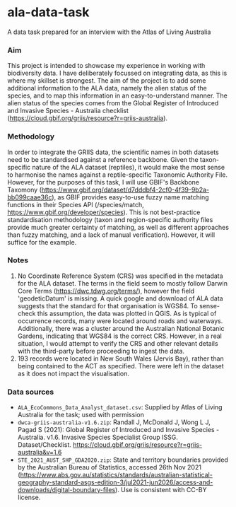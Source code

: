 # ala-data-task
A data task prepared for an interview with the Atlas of Living Australia

### Aim
This project is intended to showcase my experience in working with biodiversity data. I have deliberately focussed on integrating data, as this is where my skillset is strongest. The aim of the project is to add some additional information to the ALA data, namely the alien status of the species, and to map this information in an easy-to-understand manner. The alien status of the species comes from the Global Register of Introduced and Invasive Species - Australia checklist (https://cloud.gbif.org/griis/resource?r=griis-australia). 

### Methodology
In order to integrate the GRIIS data, the scientific names in both datasets need to be standardised against a reference backbone. Given the taxon-specific nature of the ALA dataset (reptiles), it would make the most sense to harmonise the names against a reptile-specific Taxonomic Authority File. However, for the purposes of this task, I will use GBIF's Backbone Taxomony (https://www.gbif.org/dataset/d7dddbf4-2cf0-4f39-9b2a-bb099caae36c), as GBIF provides easy-to-use fuzzy name matching functions in their Species API (/species/match, https://www.gbif.org/developer/species). This is not best-practice standardisation methodology (taxon and region-specific authority files provide much greater certainty of matching, as well as different approaches than fuzzy matching, and a lack of manual verification). However, it will suffice for the example. 

### Notes
1. No Coordinate Reference System (CRS) was specified in the metadata for the ALA dataset. The terms in the field seem to mostly follow Darwin Core Terms (https://dwc.tdwg.org/terms/), however the field 'geodeticDatum' is missing. A quick google and download of ALA data suggests that the standard for that organisation is WGS84. To sense-check this assumption, the data was plotted in QGIS. As is typical of occurrence records, many were located around roads and waterways. Additionally, there was a cluster around the Australian National Botanic Gardens, indicating that WGS84 is the correct CRS. However, in a real situation, I would attempt to verify the CRS and other relevant details with the third-party before proceeding to ingest the data. 
2. 193 records were located in New South Wales (Jervis Bay), rather than being contained to the ACT as specified. There were left in the dataset as it does not impact the visualisation.


### Data sources
* `ALA_EcoCommons_Data_Analyst_dataset.csv`: Supplied by Atlas of Living Australia for the task; used with permission
* `dwca-griis-australia-v1.6.zip`: Randall J, McDonald J, Wong L J, Pagad S (2021): Global Register of Introduced and Invasive Species - Australia. v1.6. Invasive Species Specialist Group ISSG. Dataset/Checklist. https://cloud.gbif.org/griis/resource?r=griis-australia&v=1.6
* `STE_2021_AUST_SHP_GDA2020.zip`: State and territory boundaries provided by the Australian Bureau of Statistics, accessed 26th Nov 2021 (https://www.abs.gov.au/statistics/standards/australian-statistical-geography-standard-asgs-edition-3/jul2021-jun2026/access-and-downloads/digital-boundary-files). Use is consistent with CC-BY license.  
